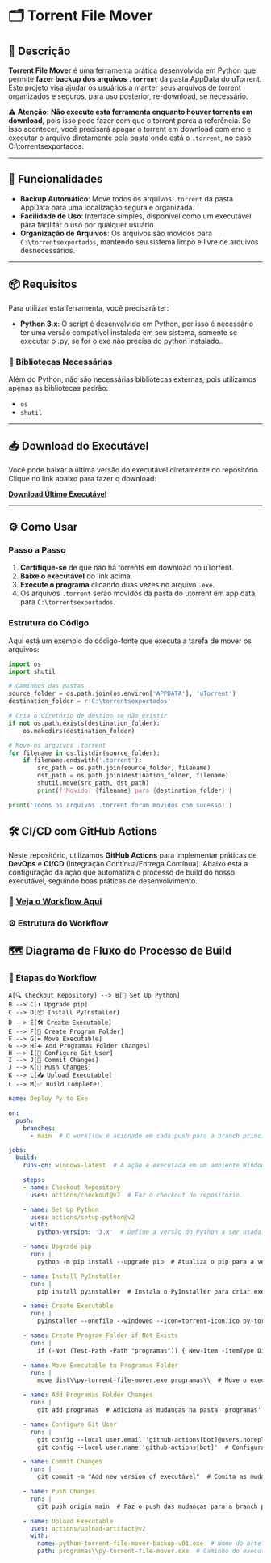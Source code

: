 # 🗂️ Torrent File Mover

## 📜 Descrição

**Torrent File Mover** é uma ferramenta prática desenvolvida em Python que permite **fazer backup dos arquivos `.torrent`** da pasta AppData do uTorrent. Este projeto visa ajudar os usuários a manter seus arquivos de torrent organizados e seguros, para uso posterior, re-download, se necessário.

⚠️ **Atenção:** **Não execute esta ferramenta enquanto houver torrents em download**, pois isso pode fazer com que o torrent perca a referência. Se isso acontecer, você precisará apagar o torrent em download com erro e executar o arquivo diretamente pela pasta onde está o `.torrent`, no caso C:\torrentsexportados.

---

## 🚀 Funcionalidades

- **Backup Automático**: Move todos os arquivos `.torrent` da pasta AppData para uma localização segura e organizada.
- **Facilidade de Uso**: Interface simples, disponível como um executável para facilitar o uso por qualquer usuário.
- **Organização de Arquivos**: Os arquivos são movidos para `C:\torrentsexportados`, mantendo seu sistema limpo e livre de arquivos desnecessários.

---

## 📦 Requisitos

Para utilizar esta ferramenta, você precisará ter:

- **Python 3.x**: O script é desenvolvido em Python, por isso é necessário ter uma versão compatível instalada em seu sistema, somente se executar o .py, se for o exe não precisa do python instalado..

### 🔧 Bibliotecas Necessárias

Além do Python, não são necessárias bibliotecas externas, pois utilizamos apenas as bibliotecas padrão:

- `os`
- `shutil`

---

## 📥 Download do Executável

Você pode baixar a última versão do executável diretamente do repositório. Clique no link abaixo para fazer o download:

[**Download Último Executável**]([https://github.com/chaos4455/torrent-file-mover-backuper/releases/latest](https://github.com/chaos4455/torrent-file-mover-backuper/tree/main/programas))

---

## ⚙️ Como Usar

### Passo a Passo

1. **Certifique-se** de que não há torrents em download no uTorrent.
2. **Baixe o executável** do link acima.
3. **Execute o programa** clicando duas vezes no arquivo `.exe`.
4. Os arquivos `.torrent` serão movidos da pasta do utorrent em app data, para `C:\torrentsexportados`.

### Estrutura do Código

Aqui está um exemplo do código-fonte que executa a tarefa de mover os arquivos:

```python
import os
import shutil

# Caminhos das pastas
source_folder = os.path.join(os.environ['APPDATA'], 'uTorrent')
destination_folder = r'C:\torrentsexportados'

# Cria o diretório de destino se não existir
if not os.path.exists(destination_folder):
    os.makedirs(destination_folder)

# Move os arquivos .torrent
for filename in os.listdir(source_folder):
    if filename.endswith('.torrent'):
        src_path = os.path.join(source_folder, filename)
        dst_path = os.path.join(destination_folder, filename)
        shutil.move(src_path, dst_path)
        print(f'Movido: {filename} para {destination_folder}')

print('Todos os arquivos .torrent foram movidos com sucesso!')

```
## 🛠️ CI/CD com GitHub Actions

Neste repositório, utilizamos **GitHub Actions** para implementar práticas de **DevOps** e **CI/CD** (Integração Contínua/Entrega Contínua). Abaixo está a configuração da ação que automatiza o processo de build do nosso executável, seguindo boas práticas de desenvolvimento.

### 🔗 [Veja o Workflow Aqui](https://github.com/chaos4455/torrent-file-mover-backuper/blob/main/.github/workflows/build.yaml)

### ⚙️ Estrutura do Workflow

## 🗺️ Diagrama de Fluxo do Processo de Build

### 🔄 Etapas do Workflow

    A[🔍 Checkout Repository] --> B[🐍 Set Up Python]
    B --> C[⬆️ Upgrade pip]
    C --> D[📦 Install PyInstaller]
    D --> E[🛠️ Create Executable]
    E --> F[📁 Create Program Folder]
    F --> G[➡️ Move Executable]
    G --> H[➕ Add Programas Folder Changes]
    H --> I[👤 Configure Git User]
    I --> J[📝 Commit Changes]
    J --> K[🔼 Push Changes]
    K --> L[📤 Upload Executable]
    L --> M[✅ Build Complete!]

```yaml
name: Deploy Py to Exe

on:
  push:
    branches:
      - main  # O workflow é acionado em cada push para a branch principal.

jobs:
  build:
    runs-on: windows-latest  # A ação é executada em um ambiente Windows.

    steps:
    - name: Checkout Repository
      uses: actions/checkout@v2  # Faz o checkout do repositório.

    - name: Set Up Python
      uses: actions/setup-python@v2
      with:
        python-version: '3.x'  # Define a versão do Python a ser usada.

    - name: Upgrade pip
      run: |
        python -m pip install --upgrade pip  # Atualiza o pip para a versão mais recente.

    - name: Install PyInstaller
      run: |
        pip install pyinstaller  # Instala o PyInstaller para criar executáveis.

    - name: Create Executable
      run: |
        pyinstaller --onefile --windowed --icon=torrent-icon.ico py-torrent-file-mover.py  # Cria um executável único.

    - name: Create Program Folder if Not Exists
      run: |
        if (-Not (Test-Path -Path "programas")) { New-Item -ItemType Directory -Path "programas" }  # Cria a pasta 'programas' se não existir.

    - name: Move Executable to Programas Folder
      run: |
        move dist\\py-torrent-file-mover.exe programas\\  # Move o executável gerado para a pasta 'programas'.

    - name: Add Programas Folder Changes
      run: |
        git add programas  # Adiciona as mudanças na pasta 'programas' ao git.

    - name: Configure Git User
      run: |
        git config --local user.email 'github-actions[bot]@users.noreply.github.com'  # Configura o email do bot do GitHub.
        git config --local user.name 'github-actions[bot]'  # Configura o nome do bot do GitHub.

    - name: Commit Changes
      run: |
        git commit -m "Add new version of executável"  # Comita as mudanças realizadas na pasta 'programas'.

    - name: Push Changes
      run: |
        git push origin main  # Faz o push das mudanças para a branch principal.

    - name: Upload Executable
      uses: actions/upload-artifact@v2
      with:
        name: python-torrent-file-mover-backup-v01.exe  # Nome do artefato que será enviado.
        path: programas\\py-torrent-file-mover.exe  # Caminho do executável a ser enviado.

```


